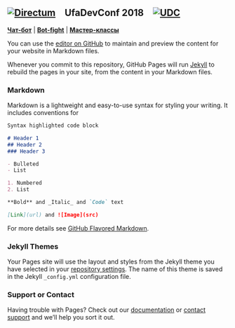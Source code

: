 ## [![Directum](https://static.tildacdn.com/tild3535-6332-4236-b763-366564326334/directum.png)](http://directum.ru)&emsp;UfaDevConf 2018&emsp;[![UDC](https://static.tildacdn.com/tild3031-6365-4964-a337-393136373962/ufadevconflogo.png)](http://dc.ufacoder.com) 

**[Чат-бот](https://directumufa.github.io/ufadefconf/chatbot)** | **[Bot-fight](https://directumufa.github.io/ufadefconf/botfight)** | **[Мастер-классы](https://directumufa.github.io/ufadefconf/mclasses)**


You can use the [editor on GitHub](https://github.com/directumufa/ufadefconf/edit/master/index.md) to maintain and preview the content for your website in Markdown files.

Whenever you commit to this repository, GitHub Pages will run [Jekyll](https://jekyllrb.com/) to rebuild the pages in your site, from the content in your Markdown files.

### Markdown

Markdown is a lightweight and easy-to-use syntax for styling your writing. It includes conventions for

```markdown
Syntax highlighted code block

# Header 1
## Header 2
### Header 3

- Bulleted
- List

1. Numbered
2. List

**Bold** and _Italic_ and `Code` text

[Link](url) and ![Image](src)
```

For more details see [GitHub Flavored Markdown](https://guides.github.com/features/mastering-markdown/).

### Jekyll Themes

Your Pages site will use the layout and styles from the Jekyll theme you have selected in your [repository settings](https://github.com/directumufa/ufadefconf/settings). The name of this theme is saved in the Jekyll `_config.yml` configuration file.

### Support or Contact

Having trouble with Pages? Check out our [documentation](https://help.github.com/categories/github-pages-basics/) or [contact support](https://github.com/contact) and we’ll help you sort it out.
